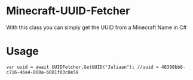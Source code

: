 # Minecraft-UUID-Fetcher
With this class you can simply get the UUID from a Minecraft Name in C#

# Usage
```
var uuid = await UUIDFetcher.GetUUID("Juliaan"); //uuid = 48398bb8-c716-46a4-860a-6081f03c8e59
```
